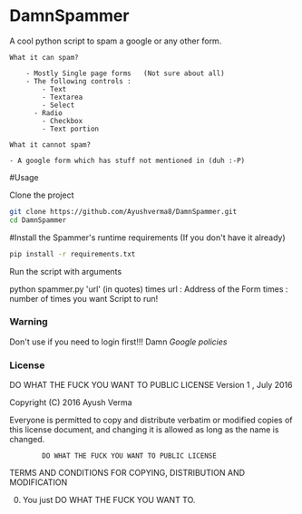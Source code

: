 # DamnSpammer

A cool python script to spam a google or any other form.

	What it can spam?	

		- Mostly Single page forms   (Not sure about all)
	 	- The following controls :
			- Text
			- Textarea
			- Select
		  - Radio
			- Checkbox
			- Text portion

	What it cannot spam?

	- A google form which has stuff not mentioned in (duh :-P)


#Usage

Clone the project
```sh
git clone https://github.com/Ayushverma8/DamnSpammer.git
cd DamnSpammer
```
#Install the Spammer's runtime requirements (If you don't have it already)
```sh
pip install -r requirements.txt
```
Run the script with arguments

python spammer.py 'url' (in quotes) times
url : Address of the Form 
times : number of times you want Script to run!
 
### Warning
 Don't use if you need to login first!!! Damn *Google policies*
 
 ### License
 DO WHAT THE FUCK YOU WANT TO PUBLIC LICENSE
                    Version 1 , July 2016

 Copyright (C) 2016 Ayush Verma 

 Everyone is permitted to copy and distribute verbatim or modified
 copies of this license document, and changing it is allowed as long
 as the name is changed.

            DO WHAT THE FUCK YOU WANT TO PUBLIC LICENSE
   TERMS AND CONDITIONS FOR COPYING, DISTRIBUTION AND MODIFICATION

  0. You just DO WHAT THE FUCK YOU WANT TO.

